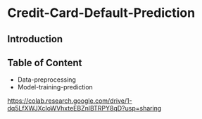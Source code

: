 # Credit-Card-Default-Prediction
## Introduction




## Table of Content
* Data-preprocessing
* Model-training-prediction



https://colab.research.google.com/drive/1-dq5LfXWJXcIoWVhxteEBZnlBTRPY8qD?usp=sharing

